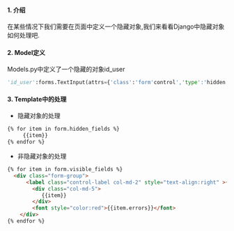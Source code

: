<!-- 
author: vaster
date: 2016-01-18
title: 【Django-Template】模版中隐藏对象的处理
tags: Django,Templage,Form
category: Django
status: publish 
summary: 在某些情况下我们需要在页面中定义一个隐藏对象,我们来看看Django中隐藏对象如何处理吧.
-->

#### 1. 介绍 ####
在某些情况下我们需要在页面中定义一个隐藏对象,我们来看看Django中隐藏对象如何处理吧.

#### 2. Model定义 ####
Models.py中定义了一个隐藏的对象id_user
```python
'id_user':forms.TextInput(attrs={'class':'form'control','type':'hidden'})
```

#### 3. Template中的处理 ####
* 隐藏对象的处理
```html
{% for item in form.hidden_fields %}
     {{item}}
{% endfor %}
```
* 非隐藏对象的处理
```html
{% for item in form.visible_fields %}
  <div class="form-group">
      <label class="control-label col-md-2" style="text-align:right" >{{item.label}}&nbsp;<font style="color:red"> * </font></label>
        <div class="col-md-5">
           {{item}}
        </div>
        <font style="color:red">{{item.errors}}</font>
    </div>
{% endfor %}
```
